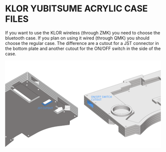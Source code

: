 # KLOR YUBITSUME ACRYLIC CASE FILES 

If you want to use the KLOR wireless (through ZMK) you need to choose the bluetooth case. If you plan on using it wired (through QMK) you should choose the regular case. The difference are a cutout for a JST connector in the bottom plate and another cutout for the ON/OFF switch in the side of the case. 

![optional cutouts](/docs/images/buildguide/cutouts.png)